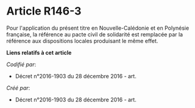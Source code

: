 # Article R146-3

Pour l'application du présent titre en Nouvelle-Calédonie et en Polynésie française, la référence au pacte civil de
solidarité est remplacée par la référence aux dispositions locales produisant le même effet.

**Liens relatifs à cet article**

_Codifié par_:

  - Décret n°2016-1903 du 28 décembre 2016 - art.

_Créé par_:

  - Décret n°2016-1903 du 28 décembre 2016 - art.
